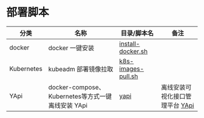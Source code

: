 # 部署脚本

| 分类 | 名称 | 目录/脚本名 | 备注 |
| --- | --- | --- | --- |
| docker | docker 一键安装 | [install-docker.sh](https://github.com/xcbeyond/deploy-scripts/blob/master/docker/install-docker.sh) ||
| Kubernetes | kubeadm 部署镜像拉取 | [k8s-images-pull.sh](https://github.com/xcbeyond/deploy-scripts/blob/master/kubernetes/k8s-images-pull.sh) ||
| YApi | docker-compose、Kubernetes等方式一键离线安装 YApi | [yapi](./yapi/)| 离线安装可视化接口管理平台 [YApi](https://github.com/YMFE/yapi) |
